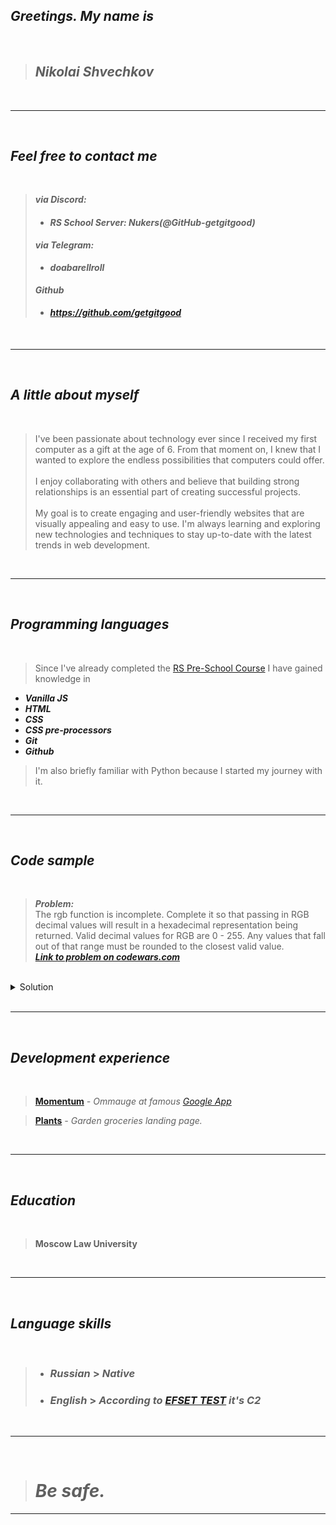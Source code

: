 ## ***Greetings. My name is***  
<br>

> ## ***Nikolai Shvechkov***
<br>
<hr>
<br>

## ***Feel free to contact me***
<br>

> ***via Discord:*** 
  > - #### ***RS School Server: Nukers(@GitHub-getgitgood)***
> ***via Telegram:*** 
  > - #### ***doabarellroll***
> ***Github***
  > - #### ***https://github.com/getgitgood***


<br>
<hr>
<br>

## ***A little about myself***
<br>

> I've been passionate about technology ever since I received my first computer as a gift at the age of 6. From that moment on, I knew that I wanted to explore the endless possibilities that computers could offer.<br><br>
I enjoy collaborating with others and believe that building strong relationships is an essential part of creating successful projects.<br><br>
My goal is to create engaging and user-friendly websites that are visually appealing and easy to use. I'm always learning and exploring new technologies and techniques to stay up-to-date with the latest trends in web development.

<br>
<hr>
<br>

## ***Programming languages***
<br>

> Since I've already completed the [RS Pre-School Course](https://rs.school/js-stage0/) I have gained knowledge in 

  - ***Vanilla JS***
  - ***HTML***
  - ***CSS***
  - ***CSS pre-processors*** 
  - ***Git***
  - ***Github***
  
> I'm also briefly familiar with Python because I started my journey with it. 

<br>
<hr>
<br>

## ***Code sample***
<br>


> ***Problem:*** <br>
The rgb function is incomplete. Complete it so that passing in RGB decimal values will result in a hexadecimal representation being returned. Valid decimal values for RGB are 0 - 255. Any values that fall out of that range must be rounded to the closest valid value.
<br>***[Link to problem on codewars.com](https://www.codewars.com/kata/513e08acc600c94f01000001)***

<br>
<details>
  <summary>Solution</summary>
  <pre>
  Java Script:
    <code>
    function rgb(r, g, b) {
      const <var>arr</var> = [r, g, b];
      let <var>hex</var> = '';
      for (let <var>color</var> of arr) {
        <var>color</var> < 0 ? <var>color</var> = 0 : <var>color</var> > 255 ? <var>color</var> = 255 : <var>color</var>;
        <var>hex</var> += <var>color</var>.toString(16).length === 1 ? 
        <var>color</var>.toString(16).padStart(2, '0') : <var>color</var>.toString(16)
        }
      return <var>hex</var>.toUpperCase();
      }
    </code>
  </pre>
</details>

<br>
<hr>
<br>

## ***Development experience***

<br>

> [**Momentum**](https://getgitgood-momentum.netlify.app/) *- Ommauge at famous [Google App](https://chrome.google.com/webstore/detail/momentum/laookkfknpbbblfpciffpaejjkokdgca)*

> [**Plants**](https://rolling-scopes-school.github.io/getgitgood-JSFEPRESCHOOL2022Q4/plants/) *- Garden groceries landing page.*

<br>
<hr>
<br>

## ***Education***
<br>

> **Moscow Law University**

<br>
<hr>
<br>

## ***Language skills***

<br>

> - ### ***Russian*** > ***Native***
> - ### ***English*** > ***According to [EFSET TEST](https://www.efset.org/cert/9yRxEi) it's C2***

<br>
<hr>
<br>

> # ***Be safe.***
<hr>